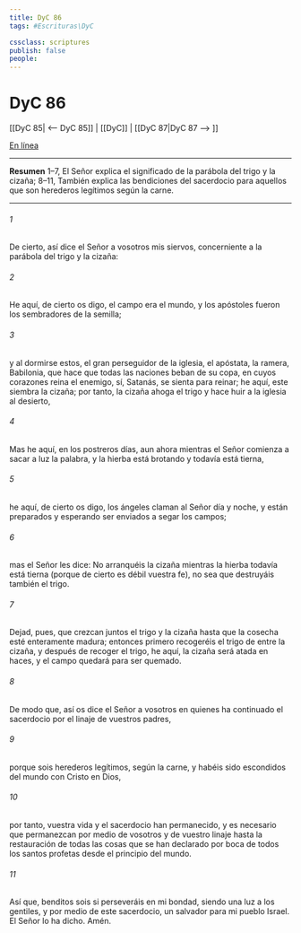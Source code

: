 ```yaml
---
title: DyC 86
tags: #Escrituras\DyC

cssclass: scriptures
publish: false
people:
---
```


# DyC 86
[[DyC 85| <-- DyC 85]] | [[DyC]] | [[DyC 87|DyC 87 --> ]]

[En línea](https://churchofjesuschrist.org/study/scriptures/dc-testament/dc/86?lang=spa)

---
__Resumen__
1–7, El Señor explica el significado de la parábola del trigo y la cizaña; 8–11, También explica las bendiciones del sacerdocio para aquellos que son herederos legítimos según la carne.

---
###### 1 
De cierto, así dice el Señor a vosotros mis siervos, concerniente a la parábola del trigo y la cizaña:

###### 2 
He aquí, de cierto os digo, el campo era el mundo, y los apóstoles fueron los sembradores de la semilla;

###### 3 
y al dormirse estos, el gran perseguidor de la iglesia, el apóstata, la ramera, Babilonia, que hace que todas las naciones beban de su copa, en cuyos corazones reina el enemigo, sí, Satanás, se sienta para reinar; he aquí, este siembra la cizaña; por tanto, la cizaña ahoga el trigo y hace huir a la iglesia al desierto,

###### 4 
Mas he aquí, en los postreros días, aun ahora mientras el Señor comienza a sacar a luz la palabra, y la hierba está brotando y todavía está tierna,

###### 5 
he aquí, de cierto os digo, los ángeles claman al Señor día y noche, y están preparados y esperando ser enviados a segar los campos;

###### 6 
mas el Señor les dice: No arranquéis la cizaña mientras la hierba todavía está tierna (porque de cierto es débil vuestra fe), no sea que destruyáis también el trigo.

###### 7 
Dejad, pues, que crezcan juntos el trigo y la cizaña hasta que la cosecha esté enteramente madura; entonces primero recogeréis el trigo de entre la cizaña, y después de recoger el trigo, he aquí, la cizaña será atada en haces, y el campo quedará para ser quemado.

###### 8 
De modo que, así os dice el Señor a vosotros en quienes ha continuado el sacerdocio por el linaje de vuestros padres,

###### 9 
porque sois herederos legítimos, según la carne, y habéis sido escondidos del mundo con Cristo en Dios,

###### 10 
por tanto, vuestra vida y el sacerdocio han permanecido, y es necesario que permanezcan por medio de vosotros y de vuestro linaje hasta la restauración de todas las cosas que se han declarado por boca de todos los santos profetas desde el principio del mundo.

###### 11 
Así que, benditos sois si perseveráis en mi bondad, siendo una luz a los gentiles, y por medio de este sacerdocio, un salvador para mi pueblo Israel. El Señor lo ha dicho. Amén.

